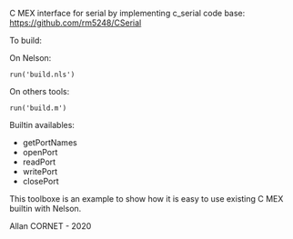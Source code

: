 C MEX interface for serial by implementing c_serial code base: 
https://github.com/rm5248/CSerial

To build:

On Nelson:
```
run('build.nls')
```

On others tools:
```
run('build.m')
```


Builtin availables:

* getPortNames
* openPort
* readPort
* writePort
* closePort

This toolboxe is an example to show how it is easy to use existing C MEX builtin with Nelson.


Allan CORNET - 2020 
